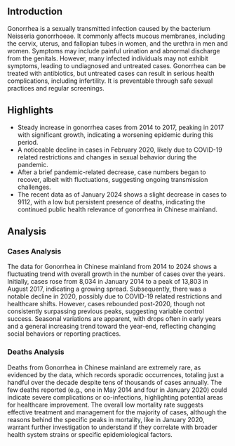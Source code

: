 ## Introduction

Gonorrhea is a sexually transmitted infection caused by the bacterium Neisseria gonorrhoeae. It commonly affects mucous membranes, including the cervix, uterus, and fallopian tubes in women, and the urethra in men and women. Symptoms may include painful urination and abnormal discharge from the genitals. However, many infected individuals may not exhibit symptoms, leading to undiagnosed and untreated cases. Gonorrhea can be treated with antibiotics, but untreated cases can result in serious health complications, including infertility. It is preventable through safe sexual practices and regular screenings.

## Highlights

- Steady increase in gonorrhea cases from 2014 to 2017, peaking in 2017 with significant growth, indicating a worsening epidemic during this period. <br/>
- A noticeable decline in cases in February 2020, likely due to COVID-19 related restrictions and changes in sexual behavior during the pandemic. <br/>
- After a brief pandemic-related decrease, case numbers began to recover, albeit with fluctuations, suggesting ongoing transmission challenges. <br/>
- The recent data as of January 2024 shows a slight decrease in cases to 9112, with a low but persistent presence of deaths, indicating the continued public health relevance of gonorrhea in Chinese mainland. <br/>

## Analysis

### Cases Analysis
The data for Gonorrhea in Chinese mainland from 2014 to 2024 shows a fluctuating trend with overall growth in the number of cases over the years. Initially, cases rose from 8,034 in January 2014 to a peak of 13,803 in August 2017, indicating a growing spread. Subsequently, there was a notable decline in 2020, possibly due to COVID-19 related restrictions and healthcare shifts. However, cases rebounded post-2020, though not consistently surpassing previous peaks, suggesting variable control success. Seasonal variations are apparent, with drops often in early years and a general increasing trend toward the year-end, reflecting changing social behaviors or reporting practices.

### Deaths Analysis
Deaths from Gonorrhea in Chinese mainland are extremely rare, as evidenced by the data, which records sporadic occurrences, totaling just a handful over the decade despite tens of thousands of cases annually. The few deaths reported (e.g., one in May 2014 and four in January 2020) could indicate severe complications or co-infections, highlighting potential areas for healthcare improvement. The overall low mortality rate suggests effective treatment and management for the majority of cases, although the reasons behind the specific peaks in mortality, like in January 2020, warrant further investigation to understand if they correlate with broader health system strains or specific epidemiological factors.
